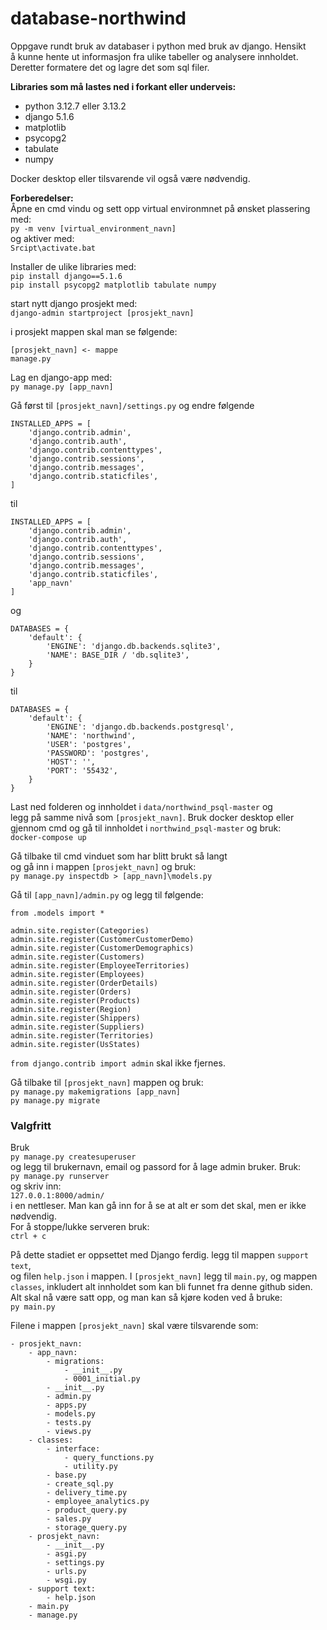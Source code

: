 # database-northwind
Oppgave rundt bruk av databaser i python med bruk av django. Hensikt\
å kunne hente ut informasjon fra ulike tabeller og analysere innholdet.\
Deretter formatere det og lagre det som sql filer. 

**Libraries som må lastes ned i forkant eller underveis:**
- python 3.12.7 eller 3.13.2
- django 5.1.6
- matplotlib
- psycopg2
- tabulate
- numpy

Docker desktop eller tilsvarende vil også være nødvendig.

**Forberedelser:**\
Åpne en cmd vindu og sett opp virtual environmnet på ønsket plassering med: \
``py -m venv [virtual_environment_navn]``\
og aktiver med:\
``Srcipt\activate.bat``

Installer de ulike libraries med:\
``pip install django==5.1.6``\
``pip install psycopg2 matplotlib tabulate numpy``

start nytt django prosjekt med:\
``django-admin startproject [prosjekt_navn]`` 

i prosjekt mappen skal man se følgende:
```
[prosjekt_navn] <- mappe
manage.py
```

Lag en django-app med:\
``py manage.py [app_navn]``

Gå først til ``[prosjekt_navn]/settings.py`` og endre følgende
```
INSTALLED_APPS = [
    'django.contrib.admin',
    'django.contrib.auth',
    'django.contrib.contenttypes',
    'django.contrib.sessions',
    'django.contrib.messages',
    'django.contrib.staticfiles',
]
```
til 
```
INSTALLED_APPS = [
    'django.contrib.admin',
    'django.contrib.auth',
    'django.contrib.contenttypes',
    'django.contrib.sessions',
    'django.contrib.messages',
    'django.contrib.staticfiles',
    'app_navn'
]
```
og
```
DATABASES = {
    'default': {
        'ENGINE': 'django.db.backends.sqlite3',
        'NAME': BASE_DIR / 'db.sqlite3',
    }
}
```
til
```
DATABASES = {
    'default': {
        'ENGINE': 'django.db.backends.postgresql',
        'NAME': 'northwind',
        'USER': 'postgres',
        'PASSWORD': 'postgres',
        'HOST': '',
        'PORT': '55432',
    }
}
```
Last ned folderen og innholdet i ``data/northwind_psql-master`` og \
legg på samme nivå som ``[prosjekt_navn]``. Bruk docker desktop eller\
gjennom cmd og gå til innholdet i ``northwind_psql-master`` og bruk:\
``docker-compose up``

Gå tilbake til cmd vinduet som har blitt brukt så langt\
og gå inn i mappen ``[prosjekt_navn]`` og bruk:\
``py manage.py inspectdb > [app_navn]\models.py``

Gå til ``[app_navn]/admin.py`` og legg til følgende:
```
from .models import * 

admin.site.register(Categories)
admin.site.register(CustomerCustomerDemo)
admin.site.register(CustomerDemographics)
admin.site.register(Customers)
admin.site.register(EmployeeTerritories)
admin.site.register(Employees)
admin.site.register(OrderDetails)
admin.site.register(Orders)
admin.site.register(Products)
admin.site.register(Region)
admin.site.register(Shippers)
admin.site.register(Suppliers)
admin.site.register(Territories)
admin.site.register(UsStates) 
```
``from django.contrib import admin`` skal ikke fjernes.

Gå tilbake til ``[prosjekt_navn]`` mappen og bruk:\
``py manage.py makemigrations [app_navn]``\
``py manage.py migrate``

### Valgfritt
Bruk\
``py manage.py createsuperuser``\
og legg til brukernavn, email og passord for å lage admin bruker. Bruk:\
``py manage.py runserver``\
og skriv inn:\
``127.0.0.1:8000/admin/``\
i en nettleser. Man kan gå inn for å se at alt er som det skal, men er ikke nødvendig.\
For å stoppe/lukke serveren bruk:\
``ctrl + c``

På dette stadiet er oppsettet med Django ferdig. legg til mappen ``support text``,\
og filen ``help.json`` i mappen. I ``[prosjekt_navn]`` legg til ``main.py``, og mappen\
``classes``, inkludert alt innholdet som kan bli funnet fra denne github siden.
Alt skal nå være satt opp, og man kan så kjøre koden ved å bruke:\
``py main.py``

Filene i mappen ``[prosjekt_navn]`` skal være tilsvarende som:
```
- prosjekt_navn:
    - app_navn:
        - migrations:
            - __init__.py
            - 0001_initial.py
        - __init__.py
        - admin.py
        - apps.py
        - models.py
        - tests.py
        - views.py
    - classes:
        - interface:
            - query_functions.py
            - utility.py
        - base.py
        - create_sql.py
        - delivery_time.py
        - employee_analytics.py
        - product_query.py
        - sales.py
        - storage_query.py
    - prosjekt_navn:
        - __init__.py
        - asgi.py
        - settings.py
        - urls.py
        - wsgi.py
    - support text:
        - help.json
    - main.py
    - manage.py
```

